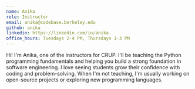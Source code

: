 ```yaml
---
name: Anika
role: Instructor
email: anika@codebase.berkeley.edu
github: anika
linkedin: https://linkedin.com/in/anika
office_hours: Tuesdays 2-4 PM, Thursdays 1-3 PM
---
```

Hi! I'm Anika, one of the instructors for CRUP. I'll be teaching the Python programming fundamentals and helping you build a strong foundation in software engineering. I love seeing students grow their confidence with coding and problem-solving. When I'm not teaching, I'm usually working on open-source projects or exploring new programming languages.
